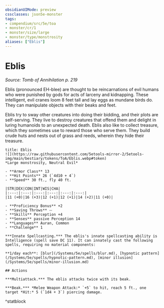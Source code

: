 ```yaml
---
obsidianUIMode: preview
cssclasses: json5e-monster
tags:
- compendium/src/5e/toa
- monster/cr/1
- monster/size/large
- monster/type/monstrosity
aliases: ["Eblis"]
---
```

# Eblis
*Source: Tomb of Annihilation p. 219*  

Eblis (pronounced EH-blee) are thought to be reincarnations of evil humans who were punished by gods for acts of larceny and kidnapping. These intelligent, evil cranes loom 8 feet tall and lay eggs as mundane birds do. They can manipulate objects with their beaks and feet.

Eblis try to sway other creatures into doing their bidding, and their plots are self-serving. They live to destroy creatures that offend them and delight in luring humanoids to an unexpected death. Eblis also like to collect treasure, which they sometimes use to reward those who serve them. They build crude huts and nests out of grass and reeds, wherein they hide their treasure.

```ad-statblock
title: Eblis
![](https://raw.githubusercontent.com/5etools-mirror-2/5etools-img/main/bestiary/tokens/ToA/Eblis.webp#token)
*Large monstrosity, Neutral Evil*

- **Armor Class** 13
- **Hit Points** 26 (`4d10 + 4`)
- **Speed** 30 ft., fly 40 ft.

|STR|DEX|CON|INT|WIS|CHA|
|:---:|:---:|:---:|:---:|:---:|:---:|
|11 (+0)|16 (+3)|12 (+1)|12 (+1)|14 (+2)|11 (+0)|

- **Proficiency Bonus** +2
- **Saving Throws** ⏤
- **Skills** Perception +4
- **Senses** passive Perception 14
- **Languages** Auran, Common
- **Challenge** 1

***Innate Spellcasting.*** The eblis's innate spellcasting ability is Intelligence (spell save DC 11). It can innately cast the following spells, requiring no material components:

**1/day each**: [blur](/Systems/5e/spells/blur.md), [hypnotic pattern](/Systems/5e/spells/hypnotic-pattern.md), [minor illusion](/Systems/5e/spells/minor-illusion.md)

## Actions

***Multiattack.*** The eblis attacks twice with its beak.

***Beak.*** *Melee Weapon Attack:* `+5` to hit, reach 5 ft., one target *Hit:* 5 (`1d4 + 3`) piercing damage.
```
^statblock